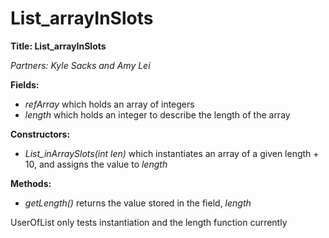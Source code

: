 # List_arrayInSlots
**Title: List_arrayInSlots**

*Partners: Kyle Sacks and Amy Lei*



**Fields:**
- *refArray* which holds an array of integers
- *length* which holds an integer to describe the length of the array



**Constructors:**
- *List_inArraySlots(int len)* which instantiates an array of a given length + 10, and assigns the value to *length* 



**Methods:** 
- *getLength()* returns the value stored in the field, *length*

UserOfList only tests instantiation and the length function currently
